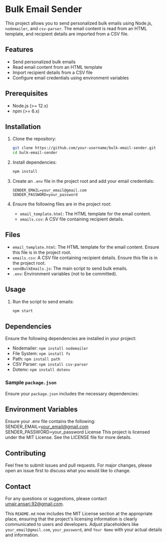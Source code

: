 # Bulk Email Sender

This project allows you to send personalized bulk emails using Node.js, `nodemailer`, and `csv-parser`. The email content is read from an HTML template, and recipient details are imported from a CSV file.

## Features

- Send personalized bulk emails
- Read email content from an HTML template
- Import recipient details from a CSV file
- Configure email credentials using environment variables

## Prerequisites

- Node.js (>= 12.x)
- npm (>= 6.x)

## Installation

1. Clone the repository:

    ```sh
    git clone https://github.com/your-username/bulk-email-sender.git
    cd bulk-email-sender
    ```

2. Install dependencies:

    ```sh
    npm install
    ```

3. Create an `.env` file in the project root and add your email credentials:

    ```env
    SENDER_EMAIL=your_email@gmail.com
    SENDER_PASSWORD=your_password
    ```

4. Ensure the following files are in the project root:
    - `email_template.html`: The HTML template for the email content.
    - `emails.csv`: A CSV file containing recipient details.

## Files

- `email_template.html`: The HTML template for the email content. Ensure this file is in the project root.
- `emails.csv`: A CSV file containing recipient details. Ensure this file is in the project root.
- `sendBulkEmails.js`: The main script to send bulk emails.
- `.env`: Environment variables (not to be committed).

## Usage

1. Run the script to send emails:

    ```sh
    npm start
    ```

## Dependencies

Ensure the following dependencies are installed in your project:

- Nodemailer: `npm install nodemailer`
- File System: `npm install fs`
- Path: `npm install path`
- CSV Parser: `npm install csv-parser`
- Dotenv: `npm install dotenv`

### Sample `package.json`

Ensure your `package.json` includes the necessary dependencies:


## Environment Variables
Ensure your .env file contains the following:
SENDER_EMAIL=your_email@gmail.com
SENDER_PASSWORD=your_password
License
This project is licensed under the MIT License. See the LICENSE file for more details.

## Contributing
Feel free to submit issues and pull requests. For major changes, please open an issue first to discuss what you would like to change.

## Contact
For any questions or suggestions, please contact umair.ansari.92@gmail.com.


This `README.md` now includes the MIT License section at the appropriate place, ensuring that the project's licensing information is clearly communicated to users and developers. Adjust placeholders like `your_email@gmail.com`, `your_password`, and `Your Name` with your actual details and information.
